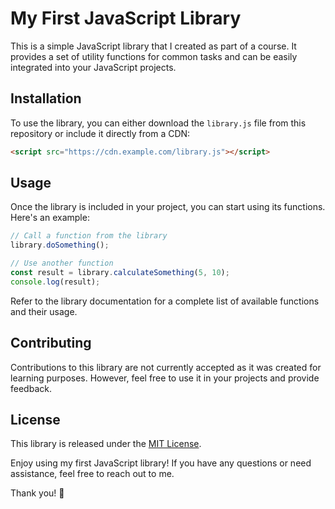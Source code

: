 # My First JavaScript Library

This is a simple JavaScript library that I created as part of a course. It provides a set of utility functions for common tasks and can be easily integrated into your JavaScript projects.

## Installation

To use the library, you can either download the `library.js` file from this repository or include it directly from a CDN:

```html
<script src="https://cdn.example.com/library.js"></script>
```

## Usage

Once the library is included in your project, you can start using its functions. Here's an example:

```javascript
// Call a function from the library
library.doSomething();

// Use another function
const result = library.calculateSomething(5, 10);
console.log(result);
```

Refer to the library documentation for a complete list of available functions and their usage.

## Contributing

Contributions to this library are not currently accepted as it was created for learning purposes. However, feel free to use it in your projects and provide feedback.

## License

This library is released under the [MIT License](LICENSE).

Enjoy using my first JavaScript library! If you have any questions or need assistance, feel free to reach out to me.

Thank you! 🚀

